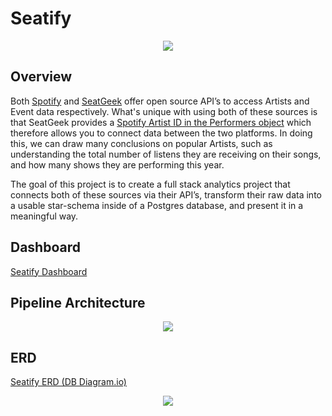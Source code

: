 # Seatify
<p align='center'>
  
  <img src='https://user-images.githubusercontent.com/43326126/188296326-4c7f3244-0bdb-4306-a2ba-dc721b16f324.png' />
  
</p>

## Overview

Both [Spotify](https://developer.spotify.com/documentation/web-api/) and [SeatGeek](https://platform.seatgeek.com/?ref=publicapis.dev) offer open source API’s to access Artists and Event data respectively. What's unique with using both of these sources is that SeatGeek provides a [Spotify Artist ID in the Performers object](https://platform.seatgeek.com/?ref=publicapis.dev#performers) which therefore allows you to connect data between the two platforms. In doing this, we can draw many conclusions on popular Artists, such as understanding the total number of listens they are receiving on their songs, and how many shows they are performing this year.

The goal of this project is to create a full stack analytics project that connects both of these sources via their API’s, transform their raw data into a usable star-schema inside of a Postgres database, and present it in a meaningful way.

## Dashboard

[Seatify Dashboard](https://mattgazzano-seatify.streamlit.app/)

## Pipeline Architecture

<p align='center'>
  
  <img src=https://user-images.githubusercontent.com/43326126/191159923-9ac576c8-0fee-495a-ad49-cfb16bae44cd.png>

</p>

## ERD

[Seatify ERD (DB Diagram.io)](https://dbdiagram.io/d/62d8b5fb0d66c746551b74a5)

<p align='center'>
  
  <img src=https://user-images.githubusercontent.com/43326126/188296750-2e7e39f4-3c09-4fd9-9f73-0fce73ef2132.png>

</p>

